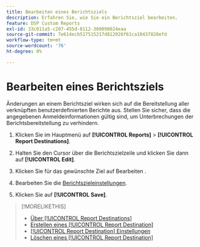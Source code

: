 ```yaml
---
title: Bearbeiten eines Berichtsziels
description: Erfahren Sie, wie Sie ein Berichtsziel bearbeiten.
feature: DSP Custom Reports
exl-id: 33c011a5-c207-455d-8112-360098024eaa
source-git-commit: 7e614ecb517515217d812926f61ca10437820efd
workflow-type: tm+mt
source-wordcount: '76'
ht-degree: 0%

---
```


# Bearbeiten eines Berichtsziels

Änderungen an einem Berichtsziel wirken sich auf die Bereitstellung aller verknüpften benutzerdefinierten Berichte aus. Stellen Sie sicher, dass die angegebenen Anmeldeinformationen gültig sind, um Unterbrechungen der Berichtsbereitstellung zu verhindern.

1. Klicken Sie im Hauptmenü auf **[!UICONTROL Reports]** > **[!UICONTROL Report Destinations]**.

1. Halten Sie den Cursor über die Berichtszielzeile und klicken Sie dann auf **[!UICONTROL Edit]**.

1. Klicken Sie für das gewünschte Ziel auf Bearbeiten .

1. Bearbeiten Sie die [Berichtszieleinstellungen](/help/dsp/reports/report-destinations/report-destination-settings.md).

1. Klicken Sie auf **[!UICONTROL Save]**.

>[!MORELIKETHIS]
>
>* [Über [!UICONTROL Report Destinations]](/help/dsp/reports/report-destinations/report-destination-about.md)
>* [Erstellen eines [!UICONTROL Report Destination]](/help/dsp/reports/report-destinations/report-destination-create.md)
>* [[!UICONTROL Report Destination] Einstellungen](/help/dsp/reports/report-destinations/report-destination-settings.md)
>* [Löschen eines [!UICONTROL Report Destination]](/help/dsp/reports/report-destinations/report-destination-delete.md)
